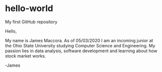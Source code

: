 # hello-world
My first GitHub repository


Hello,

My name is James Maccora. As of 05/03/2020 I am an incoming junior at the Ohio State University studying Computer Science and Engineering. My passion lies in data analysis, software development and learning about how stock market works. 

-James
